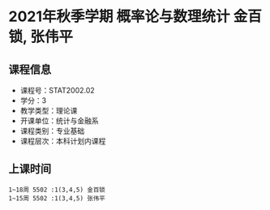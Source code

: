 # 2021年秋季学期 概率论与数理统计 金百锁, 张伟平






## 课程信息

- 课程号：STAT2002.02
- 学分：3
- 教学类型：理论课
- 开课单位：统计与金融系
- 课程类别：专业基础
- 课程层次：本科计划内课程

## 上课时间

```
1~18周 5502 :1(3,4,5) 金百锁
1~15周 5502 :1(3,4,5) 张伟平
```


